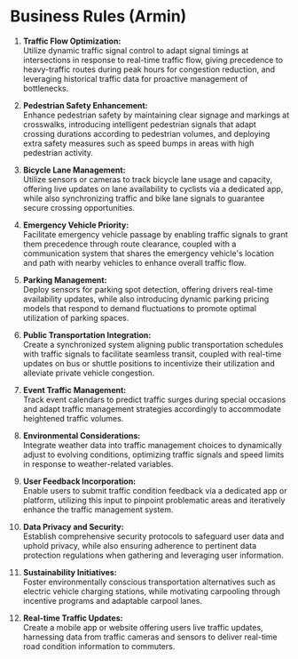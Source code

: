 # Business Rules (Armin)

1. **Traffic Flow Optimization:**\
   Utilize dynamic traffic signal control to adapt signal timings at intersections in response to real-time traffic flow,
   giving precedence to heavy-traffic routes during peak hours for congestion reduction, and leveraging historical traffic data for
   proactive management of bottlenecks.

2. **Pedestrian Safety Enhancement:**\
   Enhance pedestrian safety by maintaining clear signage and markings at crosswalks, introducing intelligent pedestrian signals that
   adapt crossing durations according to pedestrian volumes, and deploying extra safety measures such as speed bumps in areas with
   high pedestrian activity.

3. **Bicycle Lane Management:**\
   Utilize sensors or cameras to track bicycle lane usage and capacity, offering live updates on lane availability to cyclists
   via a dedicated app, while also synchronizing traffic and bike lane signals to guarantee secure crossing opportunities.

4. **Emergency Vehicle Priority:**\
   Facilitate emergency vehicle passage by enabling traffic signals to grant them precedence through route clearance, coupled with
   a communication system that shares the emergency vehicle's location and path with nearby vehicles to enhance overall traffic flow.

5. **Parking Management:**\
   Deploy sensors for parking spot detection, offering drivers real-time availability updates, while also introducing dynamic
   parking pricing models that respond to demand fluctuations to promote optimal utilization of parking spaces.

6. **Public Transportation Integration:**\
   Create a synchronized system aligning public transportation schedules with traffic signals to facilitate seamless transit, coupled with real-time updates
   on bus or shuttle positions to incentivize their utilization and alleviate private vehicle congestion.

7. **Event Traffic Management:**\
   Track event calendars to predict traffic surges during special occasions and adapt traffic management strategies accordingly to accommodate
   heightened traffic volumes.

8. **Environmental Considerations:**\
   Integrate weather data into traffic management choices to dynamically adjust to evolving conditions, optimizing traffic signals
   and speed limits in response to weather-related variables.

9. **User Feedback Incorporation:**\
   Enable users to submit traffic condition feedback via a dedicated app or platform, utilizing this input to pinpoint problematic areas and iteratively
   enhance the traffic management system.

10. **Data Privacy and Security:**\
   Establish comprehensive security protocols to safeguard user data and uphold privacy, while also ensuring adherence to pertinent data protection regulations when
   gathering and leveraging user information.

11. **Sustainability Initiatives:**\
   Foster environmentally conscious transportation alternatives such as electric vehicle charging stations, while motivating carpooling through incentive
   programs and adaptable carpool lanes.

12. **Real-time Traffic Updates:**\
   Create a mobile app or website offering users live traffic updates, harnessing data from traffic cameras and sensors to deliver real-time road condition
   information to commuters.
